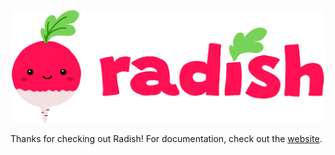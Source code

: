 <div align="center">
  <img src="./images/logo.svg" width="500" height="180" alt="Radish" />
</div>

Thanks for checking out Radish! For documentation, check out the [website](https://radishjs.com).
